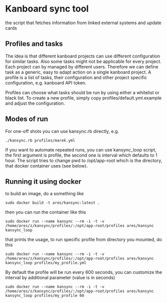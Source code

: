 Kanboard sync tool
==================

the script that fetches information from linked external systems and update cards

## Profiles and tasks

The idea is that different kanboard projects can use different configuration for similar tasks. Also some tasks might not be
applicable for every project. Each project can by managed by different users. Therefore we can define task as a generic, easy to
adapt action on a single kanboard project. A profile is a list of tasks, their configuration and other project specific configuration,
e.g. kanboard API token.

Profiles can choose what tasks should be run by using either a whitelist or black list. To create a new profile, simply copy
profiles/default.yml.example and adjust the configuration.

## Modes of run

For one-off shots you can use kansync.rb directly, e.g.

```
./kansync.rb profiles/marek.yml
```

If you want to automate repeated runs, you can use kansync_loop script, the first argument is profile, the second one is interval which defaults
to 1 hour. The script tries to change pwd to /opt/app-root which is the directory, that docker container uses (see below).

## Running it using docker

to build an image, do a something like

```
sudo docker build -t ares/kansync:latest .
```

then you can run the container like this

```
sudo docker run --name kansync --rm -i -t -v /home/ares/z/kansync/profiles/:/opt/app-root/profiles ares/kansync kansync_loop
```

that prints the usage, to run specific profile from directory you mounted, do this

```
sudo docker run --name kansync --rm -i -t -v /home/ares/z/kansync/profiles/:/opt/app-root/profiles ares/kansync kansync_loop profiles/my_profile.yml
```

By default the profile will be run every 600 seconds, you can customize the interval by additional parameter (value is in seconds)

```
sudo docker run --name kansync --rm -i -t -v /home/ares/z/kansync/profiles/:/opt/app-root/profiles ares/kansync kansync_loop profiles/my_profile 60
```
